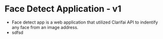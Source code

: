 # Face Detect Application - v1
* Face detect app is a web application that utilized Clarifai API to indentify any face from an image address. 
* sdfsd
